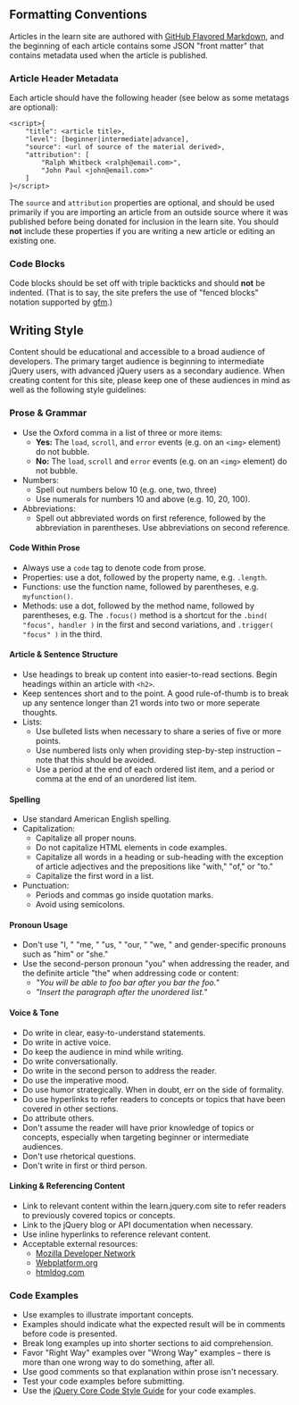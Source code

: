<script>{

    "title": "Style Guide",
    "attribution": [ "jorydotcom <jory@bocoup.com>" ],
    "customFields": [
        {
            "key": "is_chapter",
            "value": 0
        }
    ]

}</script>

## Formatting Conventions

Articles in the learn site are authored with [GitHub Flavored Markdown](http://github.github.com/github-flavored-markdown/), and the beginning of each article contains some JSON "front matter" that contains metadata used when the article is published.

### Article Header Metadata

Each article should have the following header (see below as some metatags are optional):

``` 
<script>{
    "title": <article title>,
    "level": [beginner|intermediate|advance],
    "source": <url of source of the material derived>,
    "attribution": [
        "Ralph Whitbeck <ralph@email.com>",
        "John Paul <john@email.com>"
    ]
}</script>
```

The `source` and `attribution` properties are optional, and should be used primarily if you are importing an article from an outside source where it was published before being donated for inclusion in the learn site. You should **not** include these properties if you are writing a new article or editing an existing one.

### Code Blocks

Code blocks should be set off with triple backticks and should **not** be indented. (That is to say, the site prefers the use of "fenced blocks" notation supported by [gfm](http://github.github.com/github-flavored-markdown/).)

## Writing Style

Content should be educational and accessible to a broad audience of developers. The primary target audience is beginning to intermediate jQuery users, with advanced jQuery users as a secondary audience. When creating content for this site, please keep one of these audiences in mind as well as the following style guidelines:

### Prose & Grammar

* Use the Oxford comma in a list of three or more items:
  + **Yes:** The `load`, `scroll`, and `error` events (e.g. on an `<img>` element) do not bubble.
  + **No:** The `load`, `scroll` and `error` events (e.g. on an `<img>` element) do not bubble.
* Numbers:
  + Spell out numbers below 10 (e.g. one, two, three)
  + Use numerals for numbers 10 and above (e.g. 10, 20, 100).
* Abbreviations:
  + Spell out abbreviated words on first reference, followed by the abbreviation in parentheses. Use abbreviations on second reference.

#### Code Within Prose

* Always use a `code` tag to denote code from prose.
* Properties: use a dot, followed by the property name, e.g. `.length`.
* Functions: use the function name, followed by parentheses, e.g. `myfunction()`.
* Methods: use a dot, followed by the method name, followed by parentheses, e.g. The `.focus()` method is a shortcut for the `.bind( "focus", handler )` in the first and second variations, and `.trigger( "focus" )` in the third.

#### Article & Sentence Structure

* Use headings to break up content into easier-to-read sections. Begin headings within an article with `<h2>`.
* Keep sentences short and to the point. A good rule-of-thumb is to break up any sentence longer than 21 words into two or more seperate thoughts.
* Lists:
  + Use bulleted lists when necessary to share a series of five or more points.
  + Use numbered lists only when providing step-by-step instruction – note that this should be avoided.
  + Use a period at the end of each ordered list item, and a period or comma at the end of an unordered list item.

#### Spelling

* Use standard American English spelling.
* Capitalization:
  + Capitalize all proper nouns.
  + Do not capitalize HTML elements in code examples.
  + Capitalize all words in a heading or sub-heading with the exception of article adjectives and the prepositions like "with," "of," or "to."
  + Capitalize the first word in a list.
* Punctuation:
  + Periods and commas go inside quotation marks.
  + Avoid using semicolons.

#### Pronoun Usage

* Don't use "I, " "me, " "us, " "our, " "we, " and gender-specific pronouns such as "him" or "she."
* Use the second-person pronoun "you" when addressing the reader, and the definite article "the" when addressing code or content:
  + *"You will be able to foo bar after you bar the foo."*
  + *"Insert the paragraph after the unordered list."*

#### Voice & Tone

* Do write in clear, easy-to-understand statements.
* Do write in active voice.
* Do keep the audience in mind while writing.
* Do write conversationally.
* Do write in the second person to address the reader.
* Do use the imperative mood.
* Do use humor strategically. When in doubt, err on the side of formality.
* Do use hyperlinks to refer readers to concepts or topics that have been covered in other sections.
* Do attribute others.
* Don't assume the reader will have prior knowledge of topics or concepts, especially when targeting beginner or intermediate audiences.
* Don't use rhetorical questions.
* Don't write in first or third person.

#### Linking & Referencing Content

* Link to relevant content within the learn.jquery.com site to refer readers to previously covered topics or concepts.
* Link to the jQuery blog or API documentation when necessary.
* Use inline hyperlinks to reference relevant content.
* Acceptable external resources:
  + [Mozilla Developer Network](https://developer.mozilla.org/)
  + [Webplatform.org](http://www.webplatform.org/)
  + [htmldog.com](http://www.htmldog.com/)

### Code Examples

* Use examples to illustrate important concepts.
* Examples should indicate what the expected result will be in comments before code is presented.
* Break long examples up into shorter sections to aid comprehension.
* Favor "Right Way" examples over "Wrong Way" examples – there is more than one wrong way to do something, after all.
* Use good comments so that explanation within prose isn't necessary.
* Test your code examples before submitting.
* Use the [jQuery Core Code Style Guide](http://docs.jquery.com/JQuery_Core_Style_Guidelines) for your code examples.
